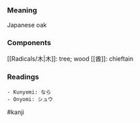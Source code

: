 ### Meaning

Japanese oak

### Components

[[Radicals/木|木]]: tree; wood [[酋]]: chieftain

### Readings

```
- Kunyomi: なら
- Onyomi: シュウ
```

#kanji